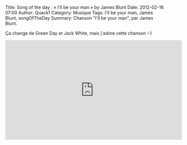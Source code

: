 Title: Song of the day : &laquo; I'll be your man &raquo; by James Blunt
Date: 2012-02-16 07:00
Author: Quack1
Category: Musique
Tags: I'll be your man, James Blunt, songOfTheDay
Summary: Chanson "I'll be your man", par James Blunt.

Ça change de Green Day et Jack White, mais j'adore cette chanson :-)

<iframe width="560" height="315" src="http://www.youtube.com/embed/IUkLOUNxP8A" frameborder="0" allowfullscreen></iframe>
